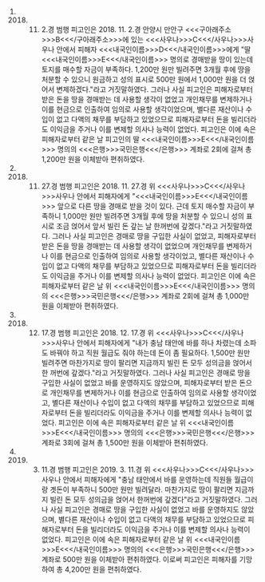 1. 2018. 11. 2.경 범행
피고인은 2018. 11. 2.경 안양시 만안구 <<<구아래주소>>>B<<</구아래주소>>>에 있는 <<<사우나>>>C<<</사우나>>>사우나 안에서 피해자 <<<내국인이름>>>D<<</내국인이름>>>에게 "딸 <<<내국인이름>>>E<<</내국인이름>>> 명의로 경매받을 땅이 있는데 토지를 매수할 자금이 부족하다. 1,200만 원만 빌려주면 3개월 후에 땅을 처분할 수 있으니 원금하고 성의 표시로 500만 원에서 1,000만 원을 더 얹어서 변제하겠다."라고 거짓말하였다.
그러나 사실 피고인은 피해자로부터 받은 돈을 땅을 경매받는 데 사용할 생각이 없었고 개인채무를 변제하거나 이를 현금으로 인출하여 임의로 사용할 생각이었으며, 별다른 재산이나 수입이 없고 다액의 채무를 부담하고 있었으므로 피해자로부터 돈을 빌리더라도 이익금을 주거나 이를 변제할 의사나 능력이 없었다.
피고인은 이에 속은 피해자로부터 같은 날 피고인의 딸 <<<내국인이름>>>E<<</내국인이름>>> 명의의 <<<은행>>>국민은행<<</은행>>> 계좌로 2회에 걸쳐 총 1,200만 원을 이체받아 편취하였다.
2. 2018. 11. 27.경 범행
피고인은 2018. 11. 27.경 위 <<<사우나>>>C<<</사우나>>>사우나 안에서 피해자에게 "<<<내국인이름>>>E<<</내국인이름>>> 앞으로 다른 땅을 경매로 받을 것이 있다. 근데 토지 매수할 자금이 부족하니 1,000만 원만 빌려주면 3개월 후에 땅을 처분할 수 있으니 성의 표시로 조금 얹어서 앞서 빌린 돈 갚는 날 한꺼번에 갚겠다."라고 거짓말하였다.
그러나 사실 피고인은 경매로 땅을 구입한 사실이 없었고, 피해자로부터 받은 돈을 땅을 경매받는 데 사용할 생각이 없었으며 개인채무를 변제하거나 이를 현금으로 인출하여 임의로 사용할 생각이었고, 별다른 재산이나 수입이 없고 다액의 채무를 부담하고 있었으므로 피해자로부터 돈을 빌리더라도 이익금을 주거나 이를 변제할 의사나 능력이 없었다.
피고인은 이에 속은 피해자로부터 같은 날 위 <<<내국인이름>>>E<<</내국인이름>>> 명의의 <<<은행>>>국민은행<<</은행>>> 계좌로 2회에 걸쳐 총 1,000만 원을 이체받아 편취하였다.
3. 2018. 12. 17.경 범행
피고인은 2018. 12. 17.경 위 <<<사우나>>>C<<</사우나>>>사우나 안에서 피해자에게 "내가 충남 태안에 바를 하나 차렸는데 소파도 바꿔야 하고 직원 월급도 줘야 하는데 돈이 좀 필요하다. 1,500만 원만 빌려주면 마찬가지로 땅이 팔리면 지금까지 빌린 돈 모두 성의금을 얹어서 한 꺼번에 갚겠다."라고 거짓말하였다.
그러나 사실 피고인은 경매로 땅을 구입한 사실이 없었고 바를 운영하지도 않았으며, 피해자로부터 받은 돈으로 개인채무를 변제하거나 이를 현금으로 인출하여 임의로 사용할 생각이었고, 별다른 재산이나 수입이 없고 다액의 채무를 부담하고 있었으므로 피해자로부터 돈을 빌리더라도 이익금을 주거나 이를 변제할 의사나 능력이 없었다.
피고인은 이에 속은 피해자로부터 같은 날 위 <<<내국인이름>>>E<<</내국인이름>>> 명의의 <<<은행>>>국민은행<<</은행>>> 계좌로 3회에 걸쳐 총 1,500만 원을 이체받아 편취하였다.
4. 2019. 3. 11.경 범행
피고인은 2019. 3. 11.경 위 <<<사우나>>>C<<</사우나>>>사우나 안에서 피해자에게 "충남 태안에서 바를 운영하는데 직원들 월급이랑 곗돈이 부족하니 500만 원만 빌려달라. 마찬가지로 땅이 팔리면 지금까지 빌린 돈 모두 성의금을 얹어서 한꺼번에 갚겠다"라고 거짓말하였다.
그러나 사실 피고인은 경매로 땅을 구입한 사실이 없었고 바를 운영하지도 않았으며, 별다른 재산이나 수입이 없고 다액의 채무를 부담하고 있었으므로 피해자로부터 돈을 빌리더라도 이익금을 주거나 이를 변제할 의사나 능력이 없었다.
피고인은 이에 속은 피해자로부터 같은 날 위 <<<내국인이름>>>E<<</내국인이름>>> 명의의 <<<은행>>>국민은행<<</은행>>> 계좌로 500만 원을 이체받아 편취하였다.
이로써 피고인은 피해자를 기망하여 총 4,200만 원을 편취하였다.